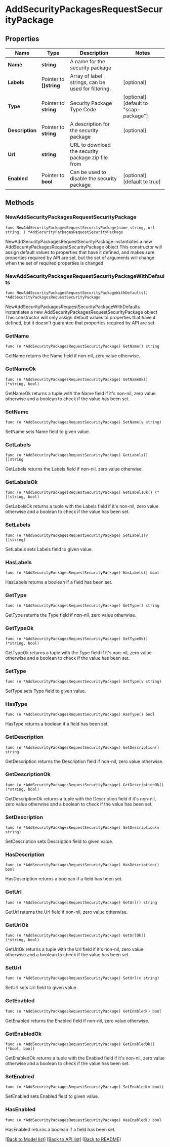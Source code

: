 # AddSecurityPackagesRequestSecurityPackage

## Properties

Name | Type | Description | Notes
------------ | ------------- | ------------- | -------------
**Name** | **string** | A name for the security package | 
**Labels** | Pointer to **[]string** | Array of label strings, can be used for filtering. | [optional] 
**Type** | Pointer to **string** | Security Package Type Code | [optional] [default to "scap-package"]
**Description** | Pointer to **string** | A description for the security package | [optional] 
**Url** | **string** | URL to download the security package zip file from | 
**Enabled** | Pointer to **bool** | Can be used to disable the security package | [optional] [default to true]

## Methods

### NewAddSecurityPackagesRequestSecurityPackage

`func NewAddSecurityPackagesRequestSecurityPackage(name string, url string, ) *AddSecurityPackagesRequestSecurityPackage`

NewAddSecurityPackagesRequestSecurityPackage instantiates a new AddSecurityPackagesRequestSecurityPackage object
This constructor will assign default values to properties that have it defined,
and makes sure properties required by API are set, but the set of arguments
will change when the set of required properties is changed

### NewAddSecurityPackagesRequestSecurityPackageWithDefaults

`func NewAddSecurityPackagesRequestSecurityPackageWithDefaults() *AddSecurityPackagesRequestSecurityPackage`

NewAddSecurityPackagesRequestSecurityPackageWithDefaults instantiates a new AddSecurityPackagesRequestSecurityPackage object
This constructor will only assign default values to properties that have it defined,
but it doesn't guarantee that properties required by API are set

### GetName

`func (o *AddSecurityPackagesRequestSecurityPackage) GetName() string`

GetName returns the Name field if non-nil, zero value otherwise.

### GetNameOk

`func (o *AddSecurityPackagesRequestSecurityPackage) GetNameOk() (*string, bool)`

GetNameOk returns a tuple with the Name field if it's non-nil, zero value otherwise
and a boolean to check if the value has been set.

### SetName

`func (o *AddSecurityPackagesRequestSecurityPackage) SetName(v string)`

SetName sets Name field to given value.


### GetLabels

`func (o *AddSecurityPackagesRequestSecurityPackage) GetLabels() []string`

GetLabels returns the Labels field if non-nil, zero value otherwise.

### GetLabelsOk

`func (o *AddSecurityPackagesRequestSecurityPackage) GetLabelsOk() (*[]string, bool)`

GetLabelsOk returns a tuple with the Labels field if it's non-nil, zero value otherwise
and a boolean to check if the value has been set.

### SetLabels

`func (o *AddSecurityPackagesRequestSecurityPackage) SetLabels(v []string)`

SetLabels sets Labels field to given value.

### HasLabels

`func (o *AddSecurityPackagesRequestSecurityPackage) HasLabels() bool`

HasLabels returns a boolean if a field has been set.

### GetType

`func (o *AddSecurityPackagesRequestSecurityPackage) GetType() string`

GetType returns the Type field if non-nil, zero value otherwise.

### GetTypeOk

`func (o *AddSecurityPackagesRequestSecurityPackage) GetTypeOk() (*string, bool)`

GetTypeOk returns a tuple with the Type field if it's non-nil, zero value otherwise
and a boolean to check if the value has been set.

### SetType

`func (o *AddSecurityPackagesRequestSecurityPackage) SetType(v string)`

SetType sets Type field to given value.

### HasType

`func (o *AddSecurityPackagesRequestSecurityPackage) HasType() bool`

HasType returns a boolean if a field has been set.

### GetDescription

`func (o *AddSecurityPackagesRequestSecurityPackage) GetDescription() string`

GetDescription returns the Description field if non-nil, zero value otherwise.

### GetDescriptionOk

`func (o *AddSecurityPackagesRequestSecurityPackage) GetDescriptionOk() (*string, bool)`

GetDescriptionOk returns a tuple with the Description field if it's non-nil, zero value otherwise
and a boolean to check if the value has been set.

### SetDescription

`func (o *AddSecurityPackagesRequestSecurityPackage) SetDescription(v string)`

SetDescription sets Description field to given value.

### HasDescription

`func (o *AddSecurityPackagesRequestSecurityPackage) HasDescription() bool`

HasDescription returns a boolean if a field has been set.

### GetUrl

`func (o *AddSecurityPackagesRequestSecurityPackage) GetUrl() string`

GetUrl returns the Url field if non-nil, zero value otherwise.

### GetUrlOk

`func (o *AddSecurityPackagesRequestSecurityPackage) GetUrlOk() (*string, bool)`

GetUrlOk returns a tuple with the Url field if it's non-nil, zero value otherwise
and a boolean to check if the value has been set.

### SetUrl

`func (o *AddSecurityPackagesRequestSecurityPackage) SetUrl(v string)`

SetUrl sets Url field to given value.


### GetEnabled

`func (o *AddSecurityPackagesRequestSecurityPackage) GetEnabled() bool`

GetEnabled returns the Enabled field if non-nil, zero value otherwise.

### GetEnabledOk

`func (o *AddSecurityPackagesRequestSecurityPackage) GetEnabledOk() (*bool, bool)`

GetEnabledOk returns a tuple with the Enabled field if it's non-nil, zero value otherwise
and a boolean to check if the value has been set.

### SetEnabled

`func (o *AddSecurityPackagesRequestSecurityPackage) SetEnabled(v bool)`

SetEnabled sets Enabled field to given value.

### HasEnabled

`func (o *AddSecurityPackagesRequestSecurityPackage) HasEnabled() bool`

HasEnabled returns a boolean if a field has been set.


[[Back to Model list]](../README.md#documentation-for-models) [[Back to API list]](../README.md#documentation-for-api-endpoints) [[Back to README]](../README.md)


